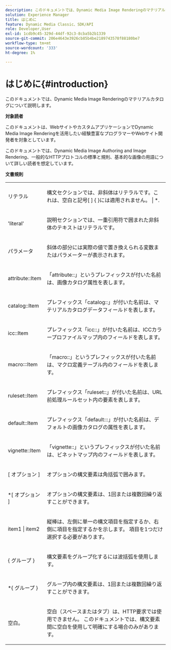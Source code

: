 ```yaml
---
description: このドキュメントでは、Dynamic Media Image Renderingのマテリアルカタログについて説明します。
solution: Experience Manager
title: はじめに
feature: Dynamic Media Classic、SDK/API
role: Developer,User
exl-id: 1cdb9c45-329d-44df-92c3-8cba5b2b1339
source-git-commit: 206e4643e3926cb85b4be2189743578f88180be7
workflow-type: tm+mt
source-wordcount: '333'
ht-degree: 1%

---
```


# はじめに{#introduction}

このドキュメントでは、Dynamic Media Image Renderingのマテリアルカタログについて説明します。

**対象読者**

このドキュメントは、WebサイトやカスタムアプリケーションでDynamic Media Image Renderingを活用したい経験豊富なプログラマーやWebサイト開発者を対象としています。

このドキュメントでは、Dynamic Media Image Authoring and Image Rendering、一般的なHTTPプロトコルの標準と規則、基本的な画像の用語について詳しい読者を想定しています。

**文書規則**

<table id="simpletable_E96BA470B3CE4266A9E6ED0440A56C40"> 
 <tr class="strow"> 
  <td class="stentry"> <p>リテラル </p> </td> 
  <td class="stentry"> <p>構文セクションでは、非斜体はリテラルです。これは、空白と記号[ ] { }には適用されません。 | *. </p> </td> 
 </tr> 
 <tr class="strow"> 
  <td class="stentry"> <p>'literal' </p> </td> 
  <td class="stentry"> <p>説明セクションでは、一重引用符で囲まれた非斜体のテキストはリテラルです。 </p> </td> 
 </tr> 
 <tr class="strow"> 
  <td class="stentry"> <p> <span class="varname"> パラメータ </span> </p> </td> 
  <td class="stentry"> <p>斜体の部分には実際の値で置き換えられる変数またはパラメーターが表示されます。 </p> </td> 
 </tr> 
 <tr class="strow"> 
  <td class="stentry"> <p> <span class="codeph"> attribute::Item  </span> </p> </td> 
  <td class="stentry"> <p>「attribute::」というプレフィックスが付いた名前は、画像カタログ属性を表します。 </p> </td> 
 </tr> 
 <tr class="strow"> 
  <td class="stentry"> <span class="codeph"> catalog::Item  </span> </td> 
  <td class="stentry"> <p>プレフィックス「catalog::」が付いた名前は、マテリアルカタログデータフィールドを表します。 </p> </td> 
 </tr> 
 <tr class="strow"> 
  <td class="stentry"> <p> <span class="codeph"> icc::Item  </span> </p> </td> 
  <td class="stentry"> <p>プレフィックス「icc::」が付いた名前は、ICCカラープロファイルマップ内のフィールドを表します。 </p> </td> 
 </tr> 
 <tr class="strow"> 
  <td class="stentry"> <p> <span class="codeph"> macro:::Item  </span> </p> </td> 
  <td class="stentry"> <p>「macro::」というプレフィックスが付いた名前は、マクロ定義テーブル内のフィールドを表します。 </p> </td> 
 </tr> 
 <tr class="strow"> 
  <td class="stentry"> <p> <span class="codeph"> ruleset::Item  </span> </p> </td> 
  <td class="stentry"> <p>プレフィックス「ruleset::」が付いた名前は、URL前処理ルールセット内の要素を表します。 </p> </td> 
 </tr> 
 <tr class="strow"> 
  <td class="stentry"> <p> <span class="codeph"> default::Item  </span> </p> </td> 
  <td class="stentry"> <p>プレフィックス「default:::」が付いた名前は、デフォルトの画像カタログの属性を表します。 </p> </td> 
 </tr> 
 <tr class="strow"> 
  <td class="stentry"> <p> <span class="codeph"> vignette::Item  </span> </p> </td> 
  <td class="stentry"> <p>「vignette::」というプレフィックスが付いた名前は、ビネットマップ内のフィールドを表します。 </p> </td> 
 </tr> 
 <tr class="strow"> 
  <td class="stentry"> <p>[ <span class="varname">オプション</span> ] </p> </td> 
  <td class="stentry"> <p>オプションの構文要素は角括弧で囲みます。 </p> </td> 
 </tr> 
 <tr class="strow"> 
  <td class="stentry"> <p>*[ <span class="varname">オプション</span> ] </p> </td> 
  <td class="stentry"> <p>オプションの構文要素は、1回または複数回繰り返すことができます。 </p> </td> 
 </tr> 
 <tr class="strow"> 
  <td class="stentry"> <p> <span class="varname"> item1  </span>|  <span class="varname"> item2  </span> </p> </td> 
  <td class="stentry"> <p>縦棒は、左側に単一の構文項目を指定するか、右側に項目を指定するかを示します。 項目を1つだけ選択する必要があります。 </p> </td> 
 </tr> 
 <tr class="strow"> 
  <td class="stentry"> <p>{ <span class="varname"> グループ </span> } </p> </td> 
  <td class="stentry"> <p>構文要素をグループ化するには波括弧を使用します。 </p> </td> 
 </tr> 
 <tr class="strow"> 
  <td class="stentry"> <p>*{ <span class="varname"> グループ </span> } </p> </td> 
  <td class="stentry"> <p>グループ内の構文要素は、1回または複数回繰り返すことができます。 </p> </td> 
 </tr> 
 <tr class="strow"> 
  <td class="stentry"> <p>空白。 </p> </td> 
  <td class="stentry"> <p>空白（スペースまたはタブ）は、HTTP要求では使用できません。 このドキュメントでは、構文要素間に空白を使用して明確にする場合のみがあります。 </p> </td> 
 </tr> 
</table>
